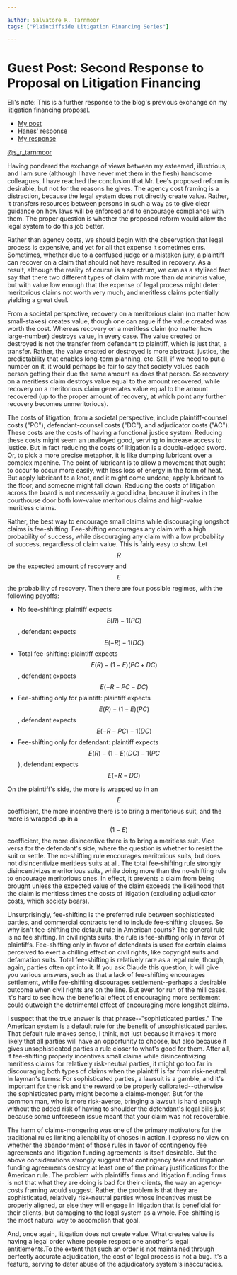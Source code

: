 ```yaml
---

author: Salvatore R. Tarnmoor
tags: ["Plaintiffside Litigation Financing Series"]

---
```



# Guest Post: Second Response to Proposal on Litigation Financing

Eli's note: This is a further response to the blog's previous exchange on my litigation financing proposal.
- [My post](https://elilee476.github.io/2024/12/18/A-Litigation-Financing-Proposal.html)
- [Hanes' response](https://elilee476.github.io/2025/01/11/Guest-Post-Response-Plaintiffside-Litigation.html)
- [My response](https://elilee476.github.io/2025/01/12/Response-to-Guest-Post.html)

[@s_r_tarnmoor](https://x.com/s_r_tarnmoor)

Having pondered the exchange of views between my esteemed, illustrious, and I am sure (although I have never met them in the flesh) handsome colleagues, I have reached the conclusion that Mr. Lee's proposed reform is desirable, but not for the reasons he gives. The agency cost framing is a distraction, because the legal system does not directly create value. Rather, it transfers resources between persons in such a way as to give clear guidance on how laws will be enforced and to encourage compliance with them. The proper question is whether the proposed reform would allow the legal system to do this job better.

Rather than agency costs, we should begin with the observation that legal process is expensive, and yet for all that expense it sometimes errs. Sometimes, whether due to a confused judge or a mistaken jury, a plaintiff can recover on a claim that should not have resulted in recovery. As a result, although the reality of course is a spectrum, we can as a stylized fact say that there two different types of claim with more than *de minimis* value, but with value low enough that the expense of legal process might deter: meritorious claims not worth very much, and meritless claims potentially yielding a great deal.

From a societal perspective, recovery on a meritorious claim (no matter how small-stakes) creates value, though one can argue if the value created was worth the cost. Whereas recovery on a meritless claim (no matter how large-number) destroys value, in every case. The value created or destroyed is not the transfer from defendant to plaintiff, which is just that, a transfer. Rather, the value created or destroyed is more abstract: justice, the predictability that enables long-term planning, etc. Still, if we need to put a number on it, it would perhaps be fair to say that society values each person getting their due the same amount as does that person. So recovery on a meritless claim destroys value equal to the amount recovered, while recovery on a meritorious claim generates value equal to the amount recovered (up to the proper amount of recovery, at which point any further recovery becomes unmeritorious).

The costs of litigation, from a societal perspective, include plaintiff-counsel costs ("PC"), defendant-counsel costs ("DC"), and adjudicator costs ("AC"). These costs are the costs of having a functional justice system. Reducing these costs might seem an unalloyed good, serving to increase access to justice. But in fact reducing the costs of litigation is a double-edged sword. Or, to pick a more precise metaphor, it is like dumping lubricant over a complex machine. The point of lubricant is to allow a movement that ought to occur to occur more easily, with less loss of energy in the form of heat. But apply lubricant to a knot, and it might come undone; apply lubricant to the floor, and someone might fall down. Reducing the costs of litigation across the board is not necessarily a good idea, because it invites in the courthouse door both low-value meritorious claims and high-value meritless claims.

Rather, the best way to encourage small claims while discouraging longshot claims is fee-shifting. Fee-shifting encourages any claim with a high probability of success, while discouraging any claim with a low probability of success, regardless of claim value. This is fairly easy to show. Let $$R$$ be the expected amount of recovery and $$E$$ the probability of recovery. Then there are four possible regimes, with the following payoffs:

- No fee-shifting: plaintiff expects $$E(R)-1(PC)$$, defendant expects $$E(-R)-1(DC)$$
- Total fee-shifting: plaintiff expects $$E(R)-(1-E)(PC+DC)$$, defendant expects $$E(-R-PC-DC)$$
- Fee-shifting only for plaintiff: plaintiff expects $$E(R)-(1-E)(PC)$$, defendant expects $$E(-R-PC)-1(DC)$$
- Fee-shifting only for defendant: plaintiff expects $$E(R)-(1-E)(DC)-1(PC$$), defendant expects $$E(-R-DC)$$

On the plaintiff's side, the more is wrapped up in an $$E$$ coefficient, the more incentive there is to bring a meritorious suit, and the more is wrapped up in a $$(1-E)$$ coefficient, the more disincentive there is to bring a meritless suit. Vice versa for the defendant's side, where the question is whether to resist the suit or settle. The no-shifting rule encourages meritorious suits, but does not disincentivize meritless suits at all. The total fee-shifting rule strongly disincentivizes meritorious suits, while doing more than the no-shifting rule to encourage meritorious ones. In effect, it prevents a claim from being brought unless the expected value of the claim exceeds the likelihood that the claim is meritless times the costs of litigation (excluding adjudicator costs, which society bears).

Unsurprisingly, fee-shifting is the preferred rule between sophisticated parties, and commercial contracts tend to include fee-shifting clauses. So why isn't fee-shifting the default rule in American courts? The general rule is no fee shifting. In civil rights suits, the rule is fee-shifting only in favor of plaintiffs. Fee-shifting only in favor of defendants is used for certain claims perceived to exert a chilling effect on civil rights, like copyright suits and defamation suits. Total fee-shifting is relatively rare as a legal rule, though, again, parties often opt into it. If you ask Claude this question, it will give you various answers, such as that a lack of fee-shifting encourages settlement, while fee-shifting discourages settlement--perhaps a desirable outcome when civil rights are on the line. But even for run of the mill cases, it's hard to see how the beneficial effect of encouraging more settlement could outweigh the detrimental effect of encouraging more longshot claims.

I suspect that the true answer is that phrase--"sophisticated parties." The American system is a default rule for the benefit of unsophisticated parties. That default rule makes sense, I think, not just because it makes it more likely that all parties will have an opportunity to choose, but also because it gives unsophisticated parties a rule closer to what's good for them. After all, if fee-shifting properly incentives small claims while disincentivizing meritless claims for relatively risk-neutral parties, it might go too far in discouraging both types of claims when the plaintiff is far from risk-neutral. In layman's terms: For sophisticated parties, a lawsuit is a gamble, and it's important for the risk and the reward to be properly calibrated--otherwise the sophisticated party might become a claims-monger. But for the common man, who is more risk-averse, bringing a lawsuit is hard enough without the added risk of having to shoulder the defendant's legal bills just because some unforeseen issue meant that your claim was not recoverable.

The harm of claims-mongering was one of the primary motivators for the traditional rules limiting alienability of choses in action. I express no view on whether the abandonment of those rules in favor of contingency fee agreements and litigation funding agreements is itself desirable. But the above considerations strongly suggest that contingency fees and litigation funding agreements destroy at least one of the primary justifications for the American rule. The problem with plaintiffs firms and litigation funding firms is not that what they are doing is bad for their clients, the way an agency-costs framing would suggest. Rather, the problem is that they are sophisticated, relatively risk-neutral parties whose incentives must be properly aligned, or else they will engage in litigation that is beneficial for their clients, but damaging to the legal system as a whole. Fee-shifting is the most natural way to accomplish that goal.

And, once again, litigation does not create value. What creates value is having a legal order where people respect one another's legal entitlements.To the extent that such an order is not maintained through perfectly accurate adjudication, the cost of legal process is not a bug. It's a feature, serving to deter abuse of the adjudicatory system's inaccuracies.




